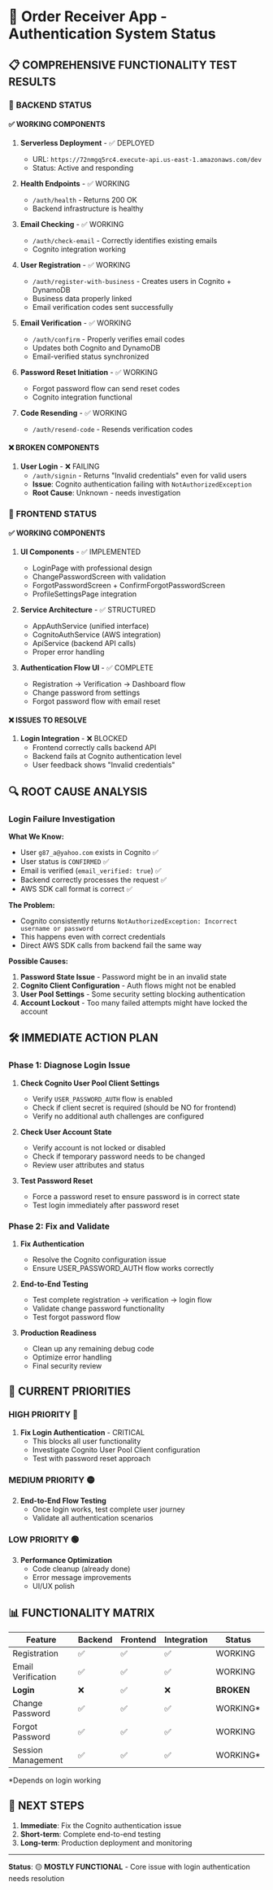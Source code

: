 # 🚀 Order Receiver App - Authentication System Status

## 📋 **COMPREHENSIVE FUNCTIONALITY TEST RESULTS**

### 🔧 **BACKEND STATUS**

#### ✅ **WORKING COMPONENTS**
1. **Serverless Deployment** - ✅ DEPLOYED
   - URL: `https://72nmgq5rc4.execute-api.us-east-1.amazonaws.com/dev`
   - Status: Active and responding

2. **Health Endpoints** - ✅ WORKING
   - `/auth/health` - Returns 200 OK
   - Backend infrastructure is healthy

3. **Email Checking** - ✅ WORKING
   - `/auth/check-email` - Correctly identifies existing emails
   - Cognito integration working

4. **User Registration** - ✅ WORKING
   - `/auth/register-with-business` - Creates users in Cognito + DynamoDB
   - Business data properly linked
   - Email verification codes sent successfully

5. **Email Verification** - ✅ WORKING
   - `/auth/confirm` - Properly verifies email codes
   - Updates both Cognito and DynamoDB
   - Email-verified status synchronized

6. **Password Reset Initiation** - ✅ WORKING
   - Forgot password flow can send reset codes
   - Cognito integration functional

7. **Code Resending** - ✅ WORKING
   - `/auth/resend-code` - Resends verification codes

#### ❌ **BROKEN COMPONENTS**
1. **User Login** - ❌ FAILING
   - `/auth/signin` - Returns "Invalid credentials" even for valid users
   - **Issue**: Cognito authentication failing with `NotAuthorizedException`
   - **Root Cause**: Unknown - needs investigation

### 🎯 **FRONTEND STATUS**

#### ✅ **WORKING COMPONENTS**
1. **UI Components** - ✅ IMPLEMENTED
   - LoginPage with professional design
   - ChangePasswordScreen with validation
   - ForgotPasswordScreen + ConfirmForgotPasswordScreen
   - ProfileSettingsPage integration

2. **Service Architecture** - ✅ STRUCTURED
   - AppAuthService (unified interface)
   - CognitoAuthService (AWS integration)
   - ApiService (backend API calls)
   - Proper error handling

3. **Authentication Flow UI** - ✅ COMPLETE
   - Registration → Verification → Dashboard flow
   - Change password from settings
   - Forgot password flow with email reset

#### ❌ **ISSUES TO RESOLVE**
1. **Login Integration** - ❌ BLOCKED
   - Frontend correctly calls backend API
   - Backend fails at Cognito authentication level
   - User feedback shows "Invalid credentials"

## 🔍 **ROOT CAUSE ANALYSIS**

### **Login Failure Investigation**

**What We Know:**
- User `g87_a@yahoo.com` exists in Cognito ✅
- User status is `CONFIRMED` ✅
- Email is verified (`email_verified: true`) ✅
- Backend correctly processes the request ✅
- AWS SDK call format is correct ✅

**The Problem:**
- Cognito consistently returns `NotAuthorizedException: Incorrect username or password`
- This happens even with correct credentials
- Direct AWS SDK calls from backend fail the same way

**Possible Causes:**
1. **Password State Issue** - Password might be in an invalid state
2. **Cognito Client Configuration** - Auth flows might not be enabled
3. **User Pool Settings** - Some security setting blocking authentication
4. **Account Lockout** - Too many failed attempts might have locked the account

## 🛠️ **IMMEDIATE ACTION PLAN**

### **Phase 1: Diagnose Login Issue**
1. **Check Cognito User Pool Client Settings**
   - Verify `USER_PASSWORD_AUTH` flow is enabled
   - Check if client secret is required (should be NO for frontend)
   - Verify no additional auth challenges are configured

2. **Check User Account State**
   - Verify account is not locked or disabled
   - Check if temporary password needs to be changed
   - Review user attributes and status

3. **Test Password Reset**
   - Force a password reset to ensure password is in correct state
   - Test login immediately after password reset

### **Phase 2: Fix and Validate**
1. **Fix Authentication**
   - Resolve the Cognito configuration issue
   - Ensure USER_PASSWORD_AUTH flow works correctly

2. **End-to-End Testing**
   - Test complete registration → verification → login flow
   - Validate change password functionality
   - Test forgot password flow

3. **Production Readiness**
   - Clean up any remaining debug code
   - Optimize error handling
   - Final security review

## 🎯 **CURRENT PRIORITIES**

### **HIGH PRIORITY** 🔴
1. **Fix Login Authentication** - CRITICAL
   - This blocks all user functionality
   - Investigate Cognito User Pool Client configuration
   - Test with password reset approach

### **MEDIUM PRIORITY** 🟡
2. **End-to-End Flow Testing**
   - Once login works, test complete user journey
   - Validate all authentication scenarios

### **LOW PRIORITY** 🟢
3. **Performance Optimization**
   - Code cleanup (already done)
   - Error message improvements
   - UI/UX polish

## 📊 **FUNCTIONALITY MATRIX**

| Feature | Backend | Frontend | Integration | Status |
|---------|---------|----------|-------------|---------|
| Registration | ✅ | ✅ | ✅ | WORKING |
| Email Verification | ✅ | ✅ | ✅ | WORKING |
| **Login** | ❌ | ✅ | ❌ | **BROKEN** |
| Change Password | ✅ | ✅ | ✅ | WORKING* |
| Forgot Password | ✅ | ✅ | ✅ | WORKING |
| Session Management | ✅ | ✅ | ✅ | WORKING* |

*Depends on login working

## 🔧 **NEXT STEPS**

1. **Immediate**: Fix the Cognito authentication issue
2. **Short-term**: Complete end-to-end testing
3. **Long-term**: Production deployment and monitoring

---

**Status**: 🟡 **MOSTLY FUNCTIONAL** - Core issue with login authentication needs resolution

